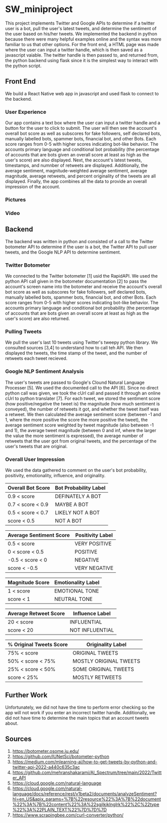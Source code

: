# SW_miniproject
This project implements Twitter and Google APIs to determine if a twitter user is a bot, pull the user's latest tweets, and determine the sentiment of the user based on his/her tweets. We implemented the backend in python because there were many helpful examples online and the syntax was more familiar to us that other options. For the front end, a HTML page was made where the user can input a twitter handle, which is then saved as a javascript vaiable. The twitter handle is then passed to, and returned from, the python backend using flask since it is the simplest way to interact with the python script.

## Front End
We build a React Native web app in javascript and used flask to connect to the backend. 

### User Experience
Our app contains a text box where the user can input a twitter handle and a button for the user to click to submit. The user will then see the account's overall bot score as well as subscores for fake followers, self declared bots, manually labelled bots, spammer bots, financial bot, and other Bots. Each score ranges from 0-5 with higher scores indicating bot-like behavior. The accounts primary language and conditional bot probability (the percentage of accounts that are bots given an overall score at least as high as the user's score) are also displayed. Next, the account's latest tweets, timestamps, and numnber of retweets are displayed. Additionally, the average sentiment, magnitude-weighted average sentiment, average magnitude, average retweets, and percent originality of the tweets are all displayed. Finally, the app combines all the data to provide an overall impression of the account.

### Pictures

### Video

## Backend
The backend was written in python and consisted of a call to the Twitter botometer API to determine if the user is a bot, the Twitter API to pull user tweets, and the Google NLP API to determine sentiment.

### Twitter Botometer
We connected to the Twitter botometer [1] usid the RapidAPI. We used the python API call given in the botometer documentation [2] to pass the account's screen name into the botometer and receive the account's overall bot score as well as subscores for fake followers, self declared bots, manually labelled bots, spammer bots, financial bot, and other Bots. Each score ranges from 0-5 with higher scores indicating bot-like behavior. The accounts primary language and conditional bot probability (the percentage of accounts that are bots given an overall score at least as high as the user's score) are also returned.

### Pulling Tweets
We pull the user's last 10 tweets using Twitter's tweepy python library. We consulted sources [3,4] to understand how to call teh API. We then displayed the tweets, the time stamp of the tweet, and the number of retweets each tweet recieved.

### Google NLP Sentiment Analysis
The user's tweets are passed to Google's Clound Natural Language Processer [5]. We used the documented call to the API [6]. Since no direct python call was given, we took the cUrl call and passed it through an online cUrl to python translater [7]. For each tweet, we stored the sentiment score (how positive/negative the tweet is) the magnitude (how much sentiment is conveyed), the number of retweets it got, and whether the tweet itself was a retweet. We then calculated the average sentiment score (between -1 and 1, where the more positive the score the more positive the tweet), the average sentiment score weighted by tweet magnitude (also between -1 and 1), the average tweet magnitude (between 0 and inf, where the larger the value the more sentiment is expressed), the average number of retweets that the user got from original tweets, and the percentage of the user's tweets that are original. 

### Overall User Impression
We used the data gathered to comment on the user's bot probability, positivity, emotionality, influence, and originality.

| Overall Bot Score | Bot Probability Label |
|-------------------|-----------------------|
| 0.9 < score       | DEFINATELY A BOT      |
| 0.7 < score < 0.9 | MAYBE A BOT           |
| 0.5 < score < 0.7 | LIKELY NOT A BOT      |
|       score < 0.5 | NOT A BOT             |

| Average Sentiment Score | Positivity Label |
|-------------------------|------------------|
|  0.5 < score            | VERY POSITIVE    |
|    0 < score <  0.5     | POSITIVE         |
| -0.5 < score <  0       | NEGATIVE         |
|        score < -0.5     | VERY NEGATIVE    |

| Magnitude Score | Emotionality Label |
|-----------------|--------------------|
| 1 < score       | EMOTIONAL TONE     |
|     score < 1   | NEUTRAL TONE       |

| Average Retweet Score | Influence Label |
|-----------------------|-----------------|
| 20 < score            | INFLUENTIAL     |
|     score < 20        | NOT INFLUENTIAL |

| % Original Tweets Score | Originality Label      |
|-------------------------|------------------------|
| 75% < score             | ORIGINAL TWEETS        |
| 50% < score < 75%       | MOSTLY ORIGINAL TWEETS |
| 25% < score < 50%       | SOME ORIGINAL TWEETS   |
|       score < 25%       | MOSTLY RETWEETS        |

## Further Work
Unfortunately, we did not have the time to perform error checking so the app will not work if you enter an incorrect twitter handle. Additionally, we did not have time to determine the main topics that an account tweets about.

## Sources
1. https://botometer.osome.iu.edu/
2. https://github.com/IUNetSci/botometer-python
3. https://medium.com/mlearning-ai/how-to-get-tweets-by-python-and-twitter-api-2022-a440c635c3ac
4. https://github.com/mehranshakarami/AI_Spectrum/tree/main/2022/Twitter_API
5. https://cloud.google.com/natural-language
6. https://cloud.google.com/natural-language/docs/reference/rest/v1beta2/documents/analyzeSentiment?hl=en_US&apix_params=%7B%22resource%22%3A%7B%22document%22%3A%7B%22content%22%3A%22sgjlkjklnglrk%22%2C%22type%22%3A%22PLAIN_TEXT%22%7D%7D%7D
7. https://www.scrapingbee.com/curl-converter/python/

